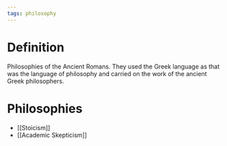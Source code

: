 ```yaml
---
tags: philosophy
---
```


# Definition

Philosophies of the Ancient Romans. They used the Greek language as that was the language of philosophy and carried on the work of the ancient Greek philosophers.

# Philosophies
- [[Stoicism]]
- [[Academic Skepticism]]

[^1]: [Introduction to Philosophy](zotero://open-pdf/library/items/M84L5RRJ?page=161)